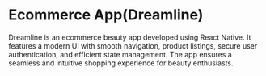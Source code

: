 # Ecommerce App(Dreamline)

Dreamline is an ecommerce beauty app developed using React Native. It features a modern UI with smooth navigation, product listings, secure user authentication, and efficient state management. The app ensures a seamless and intuitive shopping experience for beauty enthusiasts.
